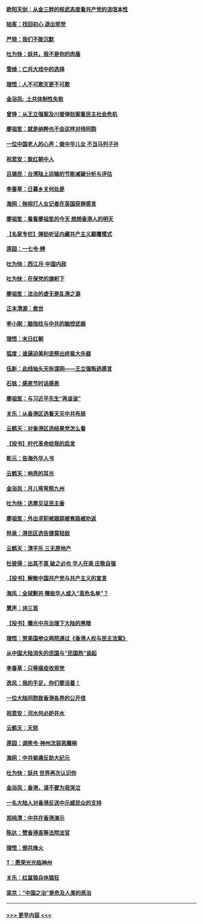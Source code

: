 #### [欧阳天剑：从金三胖的核武态度看共产党的流氓本性](../pages/nsc993/n11702238.md?t=12051611) 
#### [陆客：找回初心 退出邪党](../pages/nsc993/n11702213.md?t=12051611) 
#### [严晓：我们不能沉默](../pages/nsc993/n11702110.md?t=12051611) 
#### [吐为快：妖共，我不是你的肉盾](../pages/nsc993/n11701366.md?t=12051611) 
#### [雪绮：亡共大戏中的选择](../pages/nsc993/n11699922.md?t=12051611) 
#### [理悟：人不可欺天更不可欺](../pages/nsc993/n11699657.md?t=12051611) 
#### [金浴凤:  土共体制性失败](../pages/nsc993/n11699361.md?t=12051611) 
#### [曾铮：从王立强案及川普弹劾案看民主社会危机](../pages/nsc993/n11699318.md?t=12051611) 
#### [廖祖笙：就是纳粹也不会这样对待同胞](../pages/nsc993/n11697658.md?t=12051611) 
#### [一位中国老人的心声：做中华儿女 不当马列子孙](../pages/nsc993/n11697525.md?t=12051611) 
#### [祝君安：致红朝中人](../pages/nsc993/n11697518.md?t=12051611) 
#### [吕锡民：台湾陆上运输的节能减碳分析与评估](../pages/nsc993/n11694983.md?t=12051611) 
#### [李春草：日暮乡关何处是](../pages/nsc993/n11694805.md?t=12051611) 
#### [海网：殃视打人女记者在英国获罪感言](../pages/nsc993/n11693832.md?t=12051611) 
#### [廖祖笙：看看廖祖笙的今天 想想香港人的明天](../pages/nsc993/n11693707.md?t=12051611) 
#### [【名家专栏】弹劾听证内藏共产主义颠覆模式](../pages/nsc993/n11693563.md?t=12051611) 
#### [莲园：一七令‧辨](../pages/nsc993/n11692558.md?t=12051611) 
#### [吐为快：西江月·中国内政](../pages/nsc993/n11692071.md?t=12051611) 
#### [吐为快：在保党的旗帜下](../pages/nsc993/n11691188.md?t=12051611) 
#### [廖祖笙：法治的虚无是乱港之源](../pages/nsc993/n11690605.md?t=12051611) 
#### [正本清源：救世](../pages/nsc993/n11689134.md?t=12051611) 
#### [李小刚：脑指纹与中共的脑控武器](../pages/nsc993/n11688900.md?t=12051611) 
#### [理悟：末日红朝](../pages/nsc993/n11688829.md?t=12051611) 
#### [弧度：谁逼迫美利坚祭出终极大杀器](../pages/nsc993/n11688735.md?t=12051611) 
#### [伍新：此线抽头天拆谍网——王立强叛逃感言](../pages/nsc993/n11687981.md?t=12051611) 
#### [石铭：感恩节时话感恩](../pages/nsc993/n11687568.md?t=12051611) 
#### [廖祖笙：与习近平先生“再谈谈”](../pages/nsc993/n11687005.md?t=12051611) 
#### [关乐：从香港区选看天灭中共布局](../pages/nsc993/n11686647.md?t=12051611) 
#### [云鹤天：对香港区选结果党怎么看](../pages/nsc993/n11686216.md?t=12051611) 
#### [【投书】时代革命给我的启发](../pages/nsc993/n11684287.md?t=12051611) 
#### [乾元：告海外华人书](../pages/nsc993/n11684044.md?t=12051611) 
#### [云鹤天：响亮的耳光](../pages/nsc993/n11684254.md?t=12051611) 
#### [金浴凤：月儿弯弯照九州](../pages/nsc993/n11684231.md?t=12051611) 
#### [吐为快：选票见证民主香](../pages/nsc993/n11684206.md?t=12051611) 
#### [廖祖笙：外出求职被跟踪被套路被劝返](../pages/nsc993/n11683874.md?t=12051611) 
#### [林泉：港民区选告捷莫轻敌](../pages/nsc993/n11683930.md?t=12051611) 
#### [云鹤天：清平乐 三无房地产](../pages/nsc993/n11681521.md?t=12051611) 
#### [杜彼得：出其不意 破之必也 华人在美 庄敬自强](../pages/nsc993/n11679554.md?t=12051611) 
#### [【投书】解散中国共产党与共产主义的宣言](../pages/nsc993/n11679177.md?t=12051611) 
#### [海风：全球剿共 哪些华人或入“高危名单”？](../pages/nsc993/n11678617.md?t=12051611) 
#### [慧声：诗三首](../pages/nsc993/n11678848.md?t=12051611) 
#### [【投书】曝光中共治理下大陆的黑暗](../pages/nsc993/n11678674.md?t=12051611) 
#### [理悟：贺美国参众两院通过《香港人权与民主法案》](../pages/nsc993/n11678104.md?t=12051611) 
#### [从中国大陆消失的民国与“民国热”谈起](../pages/nsc993/n11678075.md?t=12051611) 
#### [李春草：只等瘟疫收邪党](../pages/nsc993/n11677308.md?t=12051611) 
#### [逸风：我的手足，你们要活着！](../pages/nsc993/n11676352.md?t=12051611) 
#### [一位大陆同胞致香港各界的公开信](../pages/nsc993/n11675761.md?t=12051611) 
#### [祝君安：河水何必妒井水](../pages/nsc993/n11675746.md?t=12051611) 
#### [云鹤天：天怒](../pages/nsc993/n11675718.md?t=12051611) 
#### [莲园：调笑令‧神州怎容恶魔祸](../pages/nsc993/n11675648.md?t=12051611) 
#### [海网：中共偷袭反助大纪元](../pages/nsc993/n11673515.md?t=12051611) 
#### [吐为快：妖共 世界再次认识你](../pages/nsc993/n11673506.md?t=12051611) 
#### [金浴凤：香港，请不要为我哭泣](../pages/nsc993/n11673248.md?t=12051611) 
#### [一名大陆人对香港反送中示威民众的支持](../pages/nsc993/n11672615.md?t=12051611) 
#### [郑纯清：中共在香港演示](../pages/nsc993/n11670539.md?t=12051611) 
#### [陈达：赞香港高等法院法官](../pages/nsc993/n11669542.md?t=12051611) 
#### [理悟：倒共烽火](../pages/nsc993/n11668844.md?t=12051611) 
#### [T：愿荣光光临神州](../pages/nsc993/n11668421.md?t=12051611) 
#### [关乐：红鼠狼兵休猖狂](../pages/nsc993/n11668378.md?t=12051611) 
#### [梁京：“中国之治”是危及人类的恶治](../pages/nsc993/n11668328.md?t=12051611) 

----
#### [ >>> 更早内容 <<< ](../indexes/nsc993-earlier.md)
